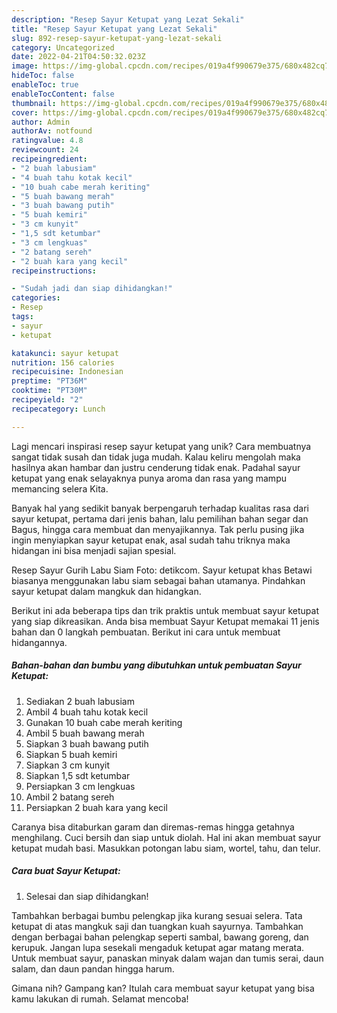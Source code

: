 ```yaml
---
description: "Resep Sayur Ketupat yang Lezat Sekali"
title: "Resep Sayur Ketupat yang Lezat Sekali"
slug: 892-resep-sayur-ketupat-yang-lezat-sekali
category: Uncategorized
date: 2022-04-21T04:50:32.023Z
image: https://img-global.cpcdn.com/recipes/019a4f990679e375/680x482cq70/sayur-ketupat-foto-resep-utama.jpg
hideToc: false
enableToc: true
enableTocContent: false
thumbnail: https://img-global.cpcdn.com/recipes/019a4f990679e375/680x482cq70/sayur-ketupat-foto-resep-utama.jpg
cover: https://img-global.cpcdn.com/recipes/019a4f990679e375/680x482cq70/sayur-ketupat-foto-resep-utama.jpg
author: Admin
authorAv: notfound
ratingvalue: 4.8
reviewcount: 24
recipeingredient:
- "2 buah labusiam"
- "4 buah tahu kotak kecil"
- "10 buah cabe merah keriting"
- "5 buah bawang merah"
- "3 buah bawang putih"
- "5 buah kemiri"
- "3 cm kunyit"
- "1,5 sdt ketumbar"
- "3 cm lengkuas"
- "2 batang sereh"
- "2 buah kara yang kecil"
recipeinstructions:

- "Sudah jadi dan siap dihidangkan!"
categories:
- Resep
tags:
- sayur
- ketupat

katakunci: sayur ketupat 
nutrition: 156 calories
recipecuisine: Indonesian
preptime: "PT36M"
cooktime: "PT30M"
recipeyield: "2"
recipecategory: Lunch

---
```





Lagi mencari inspirasi resep sayur ketupat yang unik? Cara membuatnya sangat tidak susah dan tidak juga mudah. Kalau keliru mengolah maka hasilnya akan hambar dan justru cenderung tidak enak. Padahal sayur ketupat yang enak selayaknya punya aroma dan rasa yang mampu memancing selera Kita.





Banyak hal yang sedikit banyak berpengaruh terhadap kualitas rasa dari sayur ketupat, pertama dari jenis bahan, lalu pemilihan bahan segar dan Bagus, hingga cara membuat dan menyajikannya. Tak perlu pusing jika ingin menyiapkan sayur ketupat enak,      asal sudah tahu triknya maka hidangan ini bisa menjadi sajian spesial.














Resep Sayur Gurih Labu Siam Foto: detikcom. Sayur ketupat khas Betawi biasanya menggunakan labu siam sebagai bahan utamanya. Pindahkan sayur ketupat dalam mangkuk dan hidangkan.






Berikut ini ada beberapa tips dan trik praktis untuk membuat sayur ketupat yang siap dikreasikan. Anda bisa membuat Sayur Ketupat memakai 11 jenis bahan dan 0 langkah pembuatan. Berikut ini cara untuk membuat hidangannya.

<!--inarticleads1-->

##### Bahan-bahan dan bumbu yang dibutuhkan untuk pembuatan Sayur Ketupat:

1. Sediakan 2 buah labusiam
1. Ambil 4 buah tahu kotak kecil
1. Gunakan 10 buah cabe merah keriting
1. Ambil 5 buah bawang merah
1. Siapkan 3 buah bawang putih
1. Siapkan 5 buah kemiri
1. Siapkan 3 cm kunyit
1. Siapkan 1,5 sdt ketumbar
1. Persiapkan 3 cm lengkuas
1. Ambil 2 batang sereh
1. Persiapkan 2 buah kara yang kecil


Caranya bisa ditaburkan garam dan diremas-remas hingga getahnya menghilang. Cuci bersih dan siap untuk diolah. Hal ini akan membuat sayur ketupat mudah basi. Masukkan potongan labu siam, wortel, tahu, dan telur. 

<!--inarticleads2-->

##### Cara buat Sayur Ketupat:


1. Selesai dan siap dihidangkan!

Tambahkan berbagai bumbu pelengkap jika kurang sesuai selera. Tata ketupat di atas mangkuk saji dan tuangkan kuah sayurnya. Tambahkan dengan berbagai bahan pelengkap seperti sambal, bawang goreng, dan kerupuk. Jangan lupa sesekali mengaduk ketupat agar matang merata. Untuk membuat sayur, panaskan minyak dalam wajan dan tumis serai, daun salam, dan daun pandan hingga harum. 

Gimana nih? Gampang kan? Itulah cara membuat sayur ketupat yang bisa kamu lakukan di rumah. Selamat mencoba!
